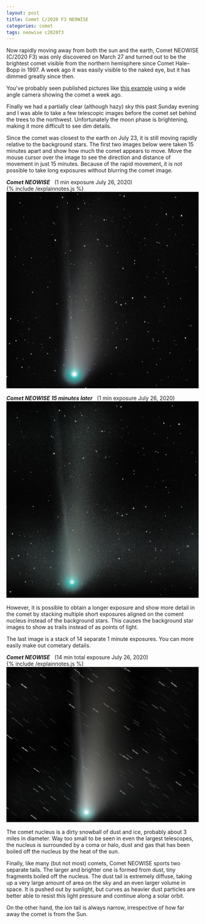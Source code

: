 ```yaml
---
layout: post
title: Comet C/2020 F3 NEOWISE
categories: comet
tags: neowise c2020f3
---
```

Now rapidly moving away from both the sun and the earth, Comet NEOWISE (C/2020 F3) was only discovered on March 27 and turned out to be the brightest comet visible from the northern hemisphere since Comet Hale–Bopp in 1997. A week ago it was easily visible to the naked eye, but it has dimmed greatly since then.

You've probably seen published pictures like [this example](https://apod.nasa.gov/apod/ap200724.html) using a wide angle camera showing the comet a week ago.

Finally we had a partially clear (although hazy) sky this past Sunday evening and I was able to take a few telescopic images before the comet set behind the trees to the northwest. Unfortunately the moon phase is brightening, making it more difficult to see dim details.

Since the comet was closest to the earth on July 23, it is still moving rapidly relative to the  background stars.   The first two images below were taken 15 minutes apart and show how much the comet appears to move. Move the mouse cursor over the image to see the direction and distance of movement in just 15 minutes. Because of the rapid movement, it is not possible to take long exposures without blurring the comet image.

_**Comet NEOWISE**_&nbsp;&nbsp; (1 min exposure July 26, 2020)<br>
{% include /explainnotes.js %}
<img src = "/images/c2020f3_2020-07-26T21_54_07_Stack_16bits_20frames_60s_bin25pc.jpg"
alt = "c2020f3"
onmouseover = "this.src='/images/c2020f3_2020-07-26t21_54_07_stack_16bits_20frames_60s_bin25pc_notes.jpg'"
onmouseout = "this.src='/images/c2020f3_2020-07-26T21_54_07_Stack_16bits_20frames_60s_bin25pc.jpg'"
/>

_**Comet NEOWISE 15 minutes later**_&nbsp;&nbsp; (1 min exposure July 26, 2020)<br>
![c2020f3](/images/c2020f3_2020-07-26T22_15_03_Stack_16bits_20frames_60s_bin25pc.jpg)

However, it is possible to obtain a longer exposure and show more detail in the comet by stacking multiple short exposures aligned on the coment nucleus instead of the background stars.  This causes the background star images to show as trails instead of as points of light.

The last image is a stack of 14 separate 1 minute exposures.  You can more easily make out cometary details.  

_**Comet NEOWISE**_&nbsp;&nbsp; (14 min total exposure July 26, 2020)<br>
{% include /explainnotes.js %}
<img src = "/images/c2020f3_2020-07-26DSSEntropyWeightedAvg_bin25pc+starrtools+gimp.jpg"
alt = "c2020f3"
onmouseover = "this.src='/images/c2020f3_2020-07-26dssentropyweightedavg_bin25pc+starrtools+gimp_notes.jpg'"
onmouseout = "this.src='/images/c2020f3_2020-07-26DSSEntropyWeightedAvg_bin25pc+starrtools+gimp.jpg'"
/>

The comet nucleus is a dirty snowball of dust and ice, probably about 3 miles in diameter.  Way too small to be seen in even the largest telescopes, the nucleus is surrounded by a coma or halo, dust and gas that has been boiled off the nucleus by the heat of the sun.

Finally, like many (but not most) comets, Comet NEOWISE sports two separate tails. The larger and brighter one is formed from dust, tiny fragments boiled off the nucleus. The dust tail is extremely diffuse, taking up a very large amount of area on the sky and an even larger volume in space. It is pushed out by sunlight, but curves as heavier dust particles are better able to resist this light pressure and continue along a solar orbit. 

On the other hand, the ion tail is always narrow, irrespective of how far away the comet is from the Sun. 

